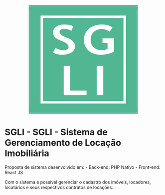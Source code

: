 <p align="center">
    <img src="frontend/src/assets/logo.png"/>
</p>


# SGLI - SGLI - Sistema de Gerenciamento de Locação Imobiliária

Proposta de sistema desenvolvido em:
    - Back-end: PHP Nativo
    - Front-end: React JS

Com o sistema é possível gerenciar o cadastro dos imóveis, locadores, locatários e seus respectivos contratos de locações.